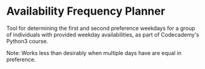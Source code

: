 # Availability Frequency Planner

Tool for determining the first and second preference weekdays for a group of individuals with provided weekday availabilities, as part of Codecademy's Python3 course.

Note: Works less than desirably when multiple days have are equal in preference.